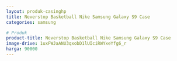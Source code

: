 ```yaml
---
layout: produk-casinghp
title: Neverstop Basketball Nike Samsung Galaxy S9 Case
categories: samsung

# Produk
product-title: Neverstop Basketball Nike Samsung Galaxy S9 Case
image-drive: 1uxFWJaANU3qxobD1lUIciRWYxeYfg6_r
harga: 90000
---
```

